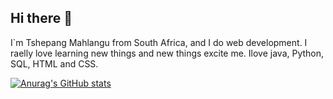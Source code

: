 ## Hi there 👋

I`m Tshepang Mahlangu from South Africa, and I do web development. I raelly love learning new things and new things excite me. Ilove java, Python, SQL, HTML and CSS.


[![Anurag's GitHub stats](https://github-readme-stats.vercel.app/api?username=TshepangV)](https://github.com/anuraghazra/github-readme-stats)

